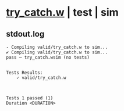 # [try_catch.w](../../../../examples/tests/valid/try_catch.w) | test | sim

## stdout.log
```log
- Compiling valid/try_catch.w to sim...
✔ Compiling valid/try_catch.w to sim...
pass ─ try_catch.wsim (no tests)
 

Tests Results:
    ✓ valid/try_catch.w



Tests 1 passed (1) 
Duration <DURATION>

```

